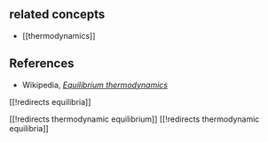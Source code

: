 
## related concepts

* [[thermodynamics]]

## References

* Wikipedia, _[Equilibrium thermodynamics](https://en.wikipedia.org/wiki/Equilibrium_thermodynamics)_

[[!redirects equilibria]]

[[!redirects thermodynamic equilibrium]]
[[!redirects thermodynamic equilibria]]
